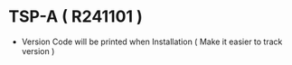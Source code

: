 # TSP-A ( R241101 )
- Version Code will be printed when Installation ( Make it easier to track version )